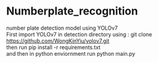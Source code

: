 # Numberplate_recognition
number plate detection model using YOLOv7
<br> First import YOLOv7 in detection directory using : git clone https://github.com/WongKinYiu/yolov7.git
<br> then run pip install -r requirements.txt 
<br> and then in python enviornment run python main.py
